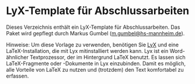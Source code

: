 # LyX-Template für Abschlussarbeiten

Dieses Verzeichnis enthält ein LyX-Template für Abschlussarbeiten. Das Paket wird gepflegt durch Markus Gumbel (m.gumbel@hs-mannheim.de).

Hinweise: Um diese Vorlage zu verwenden, benötigen Sie [LyX](http://www.lyx.org) und eine LaTeX-Installation, die mit Lyx mitinstalliert werden kann. Lyx ist ein Word-ähnlicher Textprozessor, der im Hintergrund LaTeX benutzt. Es lassen sich LaTeX-Fragmente oder -Dokumente in Lyx einzubinden. Damit es möglich, alle Vorteile von LaTeX zu nutzen und (trotzdem) den Text komfortabel zu erfassen.